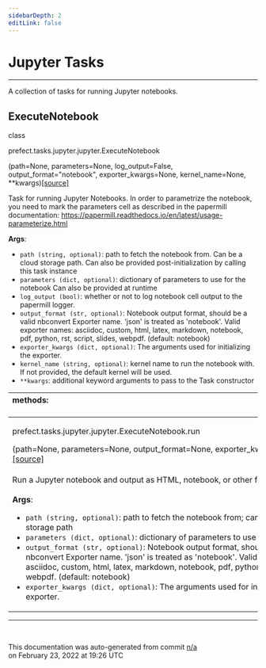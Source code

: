 ```yaml
---
sidebarDepth: 2
editLink: false
---
```

# Jupyter Tasks
---
A collection of tasks for running Jupyter notebooks.
 ## ExecuteNotebook
 <div class='class-sig' id='prefect-tasks-jupyter-jupyter-executenotebook'><p class="prefect-sig">class </p><p class="prefect-class">prefect.tasks.jupyter.jupyter.ExecuteNotebook</p>(path=None, parameters=None, log_output=False, output_format=&quot;notebook&quot;, exporter_kwargs=None, kernel_name=None, **kwargs)<span class="source"><a href="https://github.com/PrefectHQ/prefect/blob/master/src/prefect/tasks/jupyter/jupyter.py#L9">[source]</a></span></div>

Task for running Jupyter Notebooks. In order to parametrize the notebook, you need to mark the parameters cell as described in     the papermill documentation: https://papermill.readthedocs.io/en/latest/usage-parameterize.html

**Args**:     <ul class="args"><li class="args">`path (string, optional)`: path to fetch the notebook from.         Can be a cloud storage path.         Can also be provided post-initialization by calling this task instance     </li><li class="args">`parameters (dict, optional)`: dictionary of parameters to use for the notebook         Can also be provided at runtime     </li><li class="args">`log_output (bool)`: whether or not to log notebook cell output to the         papermill logger.     </li><li class="args">`output_format (str, optional)`: Notebook output format, should be a valid         nbconvert Exporter name. 'json' is treated as 'notebook'.         Valid exporter names: asciidoc, custom, html, latex, markdown,         notebook, pdf, python, rst, script, slides, webpdf. (default: notebook)     </li><li class="args">`exporter_kwargs (dict, optional)`: The arguments used for initializing         the exporter.     </li><li class="args">`kernel_name (string, optional)`: kernel name to run the notebook with.         If not provided, the default kernel will be used.     </li><li class="args">`**kwargs`: additional keyword arguments to pass to the Task constructor</li></ul>

|methods: &nbsp;&nbsp;&nbsp;&nbsp;&nbsp;&nbsp;&nbsp;&nbsp;&nbsp;&nbsp;&nbsp;&nbsp;&nbsp;&nbsp;&nbsp;&nbsp;&nbsp;&nbsp;&nbsp;&nbsp;&nbsp;&nbsp;&nbsp;&nbsp;&nbsp;&nbsp;&nbsp;&nbsp;&nbsp;&nbsp;&nbsp;&nbsp;&nbsp;&nbsp;&nbsp;&nbsp;&nbsp;&nbsp;&nbsp;&nbsp;&nbsp;&nbsp;&nbsp;&nbsp;&nbsp;&nbsp;&nbsp;&nbsp;&nbsp;&nbsp;&nbsp;&nbsp;&nbsp;&nbsp;&nbsp;&nbsp;&nbsp;&nbsp;&nbsp;&nbsp;&nbsp;&nbsp;&nbsp;&nbsp;&nbsp;&nbsp;&nbsp;&nbsp;&nbsp;&nbsp;&nbsp;&nbsp;&nbsp;&nbsp;&nbsp;&nbsp;&nbsp;&nbsp;&nbsp;&nbsp;&nbsp;&nbsp;&nbsp;&nbsp;&nbsp;&nbsp;&nbsp;&nbsp;&nbsp;&nbsp;&nbsp;&nbsp;&nbsp;&nbsp;&nbsp;&nbsp;&nbsp;&nbsp;&nbsp;&nbsp;&nbsp;&nbsp;&nbsp;&nbsp;&nbsp;&nbsp;&nbsp;&nbsp;&nbsp;&nbsp;&nbsp;&nbsp;&nbsp;&nbsp;&nbsp;&nbsp;&nbsp;&nbsp;&nbsp;&nbsp;&nbsp;&nbsp;&nbsp;&nbsp;&nbsp;&nbsp;&nbsp;&nbsp;&nbsp;&nbsp;&nbsp;&nbsp;&nbsp;&nbsp;&nbsp;&nbsp;&nbsp;&nbsp;&nbsp;&nbsp;&nbsp;&nbsp;&nbsp;&nbsp;&nbsp;&nbsp;&nbsp;&nbsp;&nbsp;&nbsp;|
|:----|
 | <div class='method-sig' id='prefect-tasks-jupyter-jupyter-executenotebook-run'><p class="prefect-class">prefect.tasks.jupyter.jupyter.ExecuteNotebook.run</p>(path=None, parameters=None, output_format=None, exporter_kwargs=None)<span class="source"><a href="https://github.com/PrefectHQ/prefect/blob/master/src/prefect/tasks/jupyter/jupyter.py#L52">[source]</a></span></div>
<p class="methods">Run a Jupyter notebook and output as HTML, notebook, or other formats.<br><br>**Args**: <ul class="args"><li class="args">`path (string, optional)`: path to fetch the notebook from; can also be     a cloud storage path </li><li class="args">`parameters (dict, optional)`: dictionary of parameters to use for the notebook </li><li class="args">`output_format (str, optional)`: Notebook output format, should be a valid     nbconvert Exporter name. 'json' is treated as 'notebook'.     Valid exporter names: asciidoc, custom, html, latex, markdown,     notebook, pdf, python, rst, script, slides, webpdf. (default: notebook) </li><li class="args">`exporter_kwargs (dict, optional)`: The arguments used for initializing     the exporter.</li></ul></p>|

---
<br>


<p class="auto-gen">This documentation was auto-generated from commit <a href='https://github.com/PrefectHQ/prefect/commit/n/a'>n/a</a> </br>on February 23, 2022 at 19:26 UTC</p>